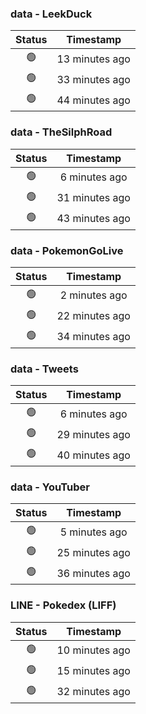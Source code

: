 ### data - LeekDuck
| Status | Timestamp |
|:------:|:---------:|
| 🟢 | 13 minutes ago |
| 🟢 | 33 minutes ago |
| 🟢 | 44 minutes ago |

### data - TheSilphRoad
| Status | Timestamp |
|:------:|:---------:|
| 🟢 | 6 minutes ago |
| 🟢 | 31 minutes ago |
| 🟢 | 43 minutes ago |

### data - PokemonGoLive
| Status | Timestamp |
|:------:|:---------:|
| 🟢 | 2 minutes ago |
| 🟢 | 22 minutes ago |
| 🟢 | 34 minutes ago |

### data - Tweets
| Status | Timestamp |
|:------:|:---------:|
| 🟢 | 6 minutes ago |
| 🟢 | 29 minutes ago |
| 🟢 | 40 minutes ago |

### data - YouTuber
| Status | Timestamp |
|:------:|:---------:|
| 🟢 | 5 minutes ago |
| 🟢 | 25 minutes ago |
| 🟢 | 36 minutes ago |

### LINE - Pokedex (LIFF)
| Status | Timestamp |
|:------:|:---------:|
| 🟢 | 10 minutes ago |
| 🟢 | 15 minutes ago |
| 🟢 | 32 minutes ago |

